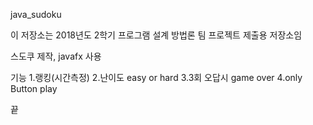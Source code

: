 java_sudoku

이 저장소는 2018년도 2학기 프로그램 설계 방법론 팀 프로젝트 제출용 저장소임

스도쿠 제작, javafx 사용

기능
    1.랭킹(시간측정)
    2.난이도 easy or hard 
    3.3회 오답시 game over
    4.only Button play

끝
